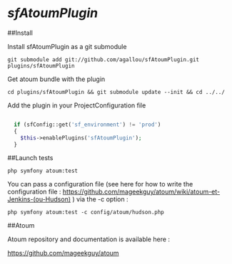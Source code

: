 # *sfAtoumPlugin*

##Install

Install sfAtoumPlugin as a git submodule

`git submodule add git://github.com/agallou/sfAtoumPlugin.git plugins/sfAtoumPlugin`

Get atoum bundle with the plugin

`cd plugins/sfAtoumPlugin && git submodule update --init && cd ../../`


Add the plugin in your ProjectConfiguration file

``` php

  if (sfConfig::get('sf_environment') != 'prod')
  {
    $this->enablePlugins('sfAtoumPlugin');
  }
```


##Launch tests

`php symfony atoum:test`

You can pass a configuration file (see here for how to write the configuration file : https://github.com/mageekguy/atoum/wiki/atoum-et-Jenkins-(ou-Hudson) )
via the -c option :

`php symfony atoum:test -c config/atoum/hudson.php`


##Atoum

Atoum repository and documentation is available here : 

https://github.com/mageekguy/atoum
